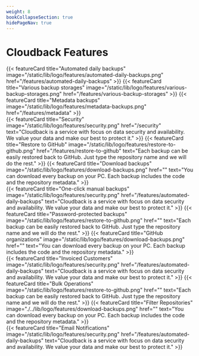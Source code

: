 ```yaml
---
weight: 8
bookCollapseSection: true
hidePageNav: true 
---
```


# Cloudback Features

<div class="flex-row-to-column">
{{< featureCard 
  title="Automated daily backups" 
  image="/static/lib/logo/features/automated-daily-backups.png" 
  href="/features/automated-daily-backups" >}}
{{< featureCard 
  title="Various backup storages" 
  image="/static/lib/logo/features/various-backup-storages.png" 
  href="/features/various-backup-storages" >}}
{{< featureCard 
  title="Metadata backups" 
  image="/static/lib/logo/features/metadata-backups.png" 
  href="/features/metadata" >}}
</div>
<div class="flex-row-to-column">
{{< featureCard 
  title="Security" 
  image="/static/lib/logo/features/security.png" 
  href="/security"
  text="Cloudback is a service with focus on data security and availability. We value your data and make our best to protect it." >}}
{{< featureCard 
  title="Restore to GitHub" 
  image="/static/lib/logo/features/restore-to-github.png" 
  href="/features/restore-to-github"
  text="Each backup can be easily restored back to GitHub. Just type the repository name and we will do the rest." >}}
{{< featureCard 
  title="Download backups" 
  image="/static/lib/logo/features/download-backups.png" 
  href=""
  text="You can download every backup on your PC. Each backup includes the code and the repository metadata." >}}
</div>
<div class="flex-row-to-column">
{{< featureCard 
  title="One-click manual backups" 
  image="/static/lib/logo/features/security.png" 
  href="/features/automated-daily-backups"
  text="Cloudback is a service with focus on data security and availability. We value your data and make our best to protect it." >}}
{{< featureCard 
  title="Password-protected backups" 
  image="/static/lib/logo/features/restore-to-github.png" 
  href=""
  text="Each backup can be easily restored back to GitHub. Just type the repository name and we will do the rest." >}}
{{< featureCard 
  title="GitHub organizations" 
  image="/static/lib/logo/features/download-backups.png" 
  href=""
  text="You can download every backup on your PC. Each backup includes the code and the repository metadata." >}}
</div>
<div class="flex-row-to-column">
{{< featureCard 
  title="Invoiced Customers" 
  image="/static/lib/logo/features/security.png" 
  href="/features/automated-daily-backups"
  text="Cloudback is a service with focus on data security and availability. We value your data and make our best to protect it." >}}
{{< featureCard 
  title="Bulk Operations" 
  image="/static/lib/logo/features/restore-to-github.png" 
  href=""
  text="Each backup can be easily restored back to GitHub. Just type the repository name and we will do the rest." >}}
{{< featureCard 
  title="Filter Repositories" 
  image="./../lib/logo/features/download-backups.png" 
  href=""
  text="You can download every backup on your PC. Each backup includes the code and the repository metadata." >}}
</div>

<div class="flex-row-to-column">
{{< featureCard 
  title="Email Notifications" 
  image="/static/lib/logo/features/security.png" 
  href="/features/automated-daily-backups"
  text="Cloudback is a service with focus on data security and availability. We value your data and make our best to protect it." >}}
</div>
